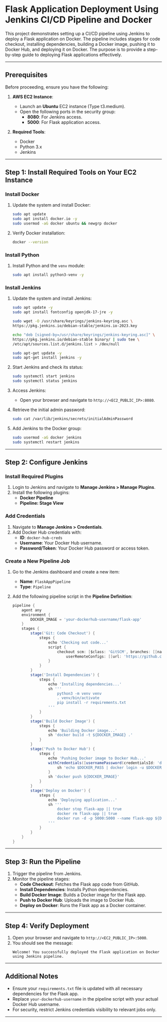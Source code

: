 # Flask Application Deployment Using Jenkins CI/CD Pipeline and Docker

This project demonstrates setting up a CI/CD pipeline using Jenkins to deploy a Flask application on Docker. The pipeline includes stages for code checkout, installing dependencies, building a Docker image, pushing it to Docker Hub, and deploying it on Docker. The purpose is to provide a step-by-step guide to deploying Flask applications effectively.

---

## Prerequisites

Before proceeding, ensure you have the following:

1. **AWS EC2 Instance**:
   - Launch an **Ubuntu** EC2 instance (Type t3.medium).
   - Open the following ports in the security group:
     - **8080**: For Jenkins access.
     - **5000**: For Flask application access.

2. **Required Tools**:
   - Docker
   - Python 3.x
   - Jenkins

---

## Step 1: Install Required Tools on Your EC2 Instance

### Install Docker
1. Update the system and install Docker:
   ```bash
   sudo apt update
   sudo apt install docker.io -y
   sudo usermod -aG docker ubuntu && newgrp docker
   ```

2. Verify Docker installation:
   ```bash
   docker --version
   ```

### Install Python
1. Install Python and the `venv` module:
   ```bash
   sudo apt install python3-venv -y
   ```

### Install Jenkins
1. Update the system and install Jenkins:
   ```bash
   sudo apt update -y
   sudo apt install fontconfig openjdk-17-jre -y
   
   sudo wget -O /usr/share/keyrings/jenkins-keyring.asc \
   https://pkg.jenkins.io/debian-stable/jenkins.io-2023.key
   
   echo "deb [signed-by=/usr/share/keyrings/jenkins-keyring.asc]" \
   https://pkg.jenkins.io/debian-stable binary/ | sudo tee \
   /etc/apt/sources.list.d/jenkins.list > /dev/null
   
   sudo apt-get update -y
   sudo apt-get install jenkins -y
   ```

2. Start Jenkins and check its status:
   ```bash
   sudo systemctl start jenkins
   sudo systemctl status jenkins
   ```

3. Access Jenkins:
   - Open your browser and navigate to `http://<EC2_PUBLIC_IP>:8080`.

4. Retrieve the initial admin password:
   ```bash
   sudo cat /var/lib/jenkins/secrets/initialAdminPassword
   ```

5. Add Jenkins to the Docker group:
   ```bash
   sudo usermod -aG docker jenkins
   sudo systemctl restart jenkins
   ```

---

## Step 2: Configure Jenkins

### Install Required Plugins
1. Login to Jenkins and navigate to **Manage Jenkins > Manage Plugins**.
2. Install the following plugins:
   - **Docker Pipeline**
   - **Pipeline: Stage View**

### Add Credentials
1. Navigate to **Manage Jenkins > Credentials**.
2. Add Docker Hub credentials with:
   - **ID**: `docker-hub-creds`
   - **Username**: Your Docker Hub username.
   - **Password/Token**: Your Docker Hub password or access token.

### Create a New Pipeline Job
1. Go to the Jenkins dashboard and create a new item:
   - **Name**: `FlaskAppPipeline`
   - **Type**: `Pipeline`

2. Add the following pipeline script in the **Pipeline Definition**:

   ```groovy
   pipeline {
       agent any
       environment {
           DOCKER_IMAGE = 'your-dockerhub-username/flask-app'
       }
       stages {
           stage('Git: Code Checkout') {
               steps {
                   echo 'Checking out code...'
                   script {
                       checkout scm: [$class: 'GitSCM', branches: [[name: 'main']],
                           userRemoteConfigs: [[url: 'https://github.com/RohitGH29/CI-CD-DockerFlask.git']]]
                   }
               }
           }
           stage('Install Dependencies') {
               steps {
                   echo 'Installing dependencies...'
                   sh '''
                       python3 -m venv venv
                       . venv/bin/activate
                       pip install -r requirements.txt
                   '''
               }
           }
           stage('Build Docker Image') {
               steps {
                   echo 'Building Docker image...'
                   sh 'docker build -t ${DOCKER_IMAGE} .'
               }
           }
           stage('Push to Docker Hub') {
               steps {
                   echo 'Pushing Docker image to Docker Hub...'
                   withCredentials([usernamePassword(credentialsId: 'docker-hub-creds', usernameVariable: 'DOCKER_USER', passwordVariable: 'DOCKER_PASS')]) {
                       sh 'echo $DOCKER_PASS | docker login -u $DOCKER_USER --password-stdin'
                   }
                   sh 'docker push ${DOCKER_IMAGE}'
               }
           }
           stage('Deploy on Docker') {
               steps {
                   echo 'Deploying application...'
                   sh '''
                       docker stop flask-app || true
                       docker rm flask-app || true
                       docker run -d -p 5000:5000 --name flask-app ${DOCKER_IMAGE}
                   '''
               }
           }
       }
   }
   ```

---

## Step 3: Run the Pipeline

1. Trigger the pipeline from Jenkins.
2. Monitor the pipeline stages:
   - **Code Checkout**: Fetches the Flask app code from GitHub.
   - **Install Dependencies**: Installs Python dependencies.
   - **Build Docker Image**: Builds a Docker image for the Flask app.
   - **Push to Docker Hub**: Uploads the image to Docker Hub.
   - **Deploy on Docker**: Runs the Flask app as a Docker container.

---

## Step 4: Verify Deployment

1. Open your browser and navigate to `http://<EC2_PUBLIC_IP>:5000`.
2. You should see the message:
   ```
   Welcome! You successfully deployed the Flask application on Docker using Jenkins pipeline.
   ```

---

## Additional Notes

- Ensure your `requirements.txt` file is updated with all necessary dependencies for the Flask app.
- Replace `your-dockerhub-username` in the pipeline script with your actual Docker Hub username.
- For security, restrict Jenkins credentials visibility to relevant jobs only.

---
